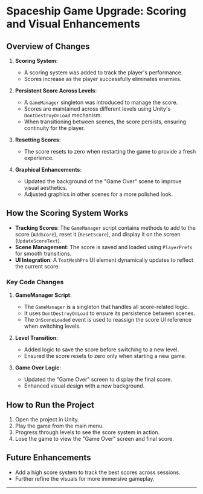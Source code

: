 # Spaceship Game Upgrade: Scoring and Visual Enhancements

## Overview of Changes

1. **Scoring System**:
   - A scoring system was added to track the player's performance.
   - Scores increase as the player successfully eliminates enemies.

2. **Persistent Score Across Levels**:
   - A `GameManager` singleton was introduced to manage the score.
   - Scores are maintained across different levels using Unity's `DontDestroyOnLoad` mechanism.
   - When transitioning between scenes, the score persists, ensuring continuity for the player.

3. **Resetting Scores**:
   - The score resets to zero when restarting the game to provide a fresh experience.

4. **Graphical Enhancements**:
   - Updated the background of the "Game Over" scene to improve visual aesthetics.
   - Adjusted graphics in other scenes for a more polished look.

## How the Scoring System Works

- **Tracking Scores**: The `GameManager` script contains methods to add to the score (`AddScore`), reset it (`ResetScore`), and display it on the screen (`UpdateScoreText`).
- **Scene Management**: The score is saved and loaded using `PlayerPrefs` for smooth transitions.
- **UI Integration**: A `TextMeshPro` UI element dynamically updates to reflect the current score.

### Key Code Changes

1. **GameManager Script**:
   - The `GameManager` is a singleton that handles all score-related logic.
   - It uses `DontDestroyOnLoad` to ensure its persistence between scenes.
   - The `OnSceneLoaded` event is used to reassign the score UI reference when switching levels.

2. **Level Transition**:
   - Added logic to save the score before switching to a new level.
   - Ensured the score resets to zero only when starting a new game.

3. **Game Over Logic**:
   - Updated the "Game Over" screen to display the final score.
   - Enhanced visual design with a new background.

## How to Run the Project

1. Open the project in Unity.
2. Play the game from the main menu.
3. Progress through levels to see the score system in action.
4. Lose the game to view the "Game Over" screen and final score.

## Future Enhancements

- Add a high score system to track the best scores across sessions.
- Further refine the visuals for more immersive gameplay.

---

